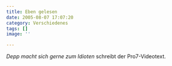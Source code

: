```yaml
---
title: Eben gelesen
date: 2005-08-07 17:07:20
category: Verschiedenes
tags: []
image: ''

---
```


*Depp macht sich gerne zum Idioten* schreibt der Pro7-Videotext.
